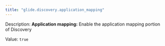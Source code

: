 ```yaml
---
title: "glide.discovery.application_mapping"
---
```


Description: <b>Application mapping:</b> Enable the application mapping portion of Discovery

Value: `true`